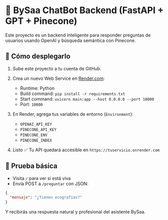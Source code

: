 # 🧠 BySaa ChatBot Backend (FastAPI + GPT + Pinecone)

Este proyecto es un backend inteligente para responder preguntas de usuarios usando OpenAI y búsqueda semántica con Pinecone.

## 🚀 Cómo desplegarlo

1. Sube este proyecto a tu cuenta de GitHub.
2. Crea un nuevo Web Service en [Render.com](https://render.com):
   - Runtime: Python
   - Build command: `pip install -r requirements.txt`
   - Start command: `uvicorn main:app --host 0.0.0.0 --port 10000`
   - Port: `10000`

3. En Render, agrega tus variables de entorno (`Environment`):
   - `OPENAI_API_KEY`
   - `PINECONE_API_KEY`
   - `PINECONE_ENV`
   - `PINECONE_INDEX`

4. Listo ✅ Tu API quedará accesible en `https://tuservicio.onrender.com`

## 🧪 Prueba básica

- Visita `/` para ver si está viva
- Envía POST a `/preguntar` con JSON:
```json
{
  "mensaje": "¿Tienen ecografías?"
}
```

Y recibirás una respuesta natural y profesional del asistente BySaa.

